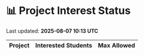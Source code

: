 # 📊 Project Interest Status

Last updated: **2025-08-07 10:13 UTC**

| Project | Interested Students | Max Allowed |
|---------|---------------------|-------------|
